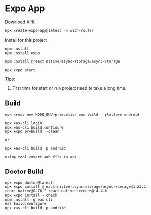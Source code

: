 # Expo App



<a href="apk/todotask.apk" download>Download APK</a>



```sh
npx create-expo-app@latest -e with-router
```

Install for this project

```
npm install
npm install expo
```

```
npm install @react-native-async-storage/async-storage
```

```
npx expo start
```

Tips:

1. First time for start or run project need to take a long time.

## Build

```
npx cross-env NODE_ENV=production eas build --platform android
```

```
npx eas-cli login
npx eas-cli build:configure
npx expo prebuild --clean

or

npx eas-cli build -p android
```

```
using tool covert aab file to apk
```



## Doctor Build

```
npx expo doctor@latest
npx expo install @react-native-async-storage/async-storage@1.23.1 react-native@0.76.7 react-native-screens@~4.4.0
npx expo install --check
npm install -g eas-cli
eas build:configure
npx eas-cli build -p android
```

